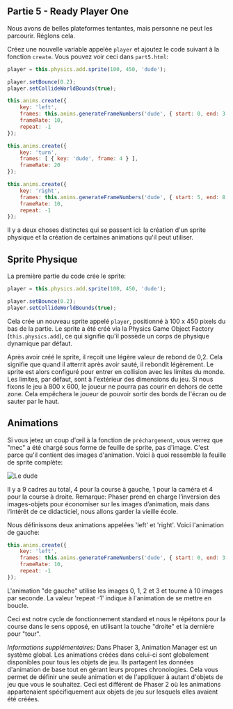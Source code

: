 ## Partie 5 - Ready Player One

Nous avons de belles plateformes tentantes, mais personne ne peut les parcourir. Réglons cela.

Créez une nouvelle variable appelée `player` et ajoutez le code suivant à la fonction `create`. Vous pouvez voir ceci dans `part5.html`:

```JavaScript
player = this.physics.add.sprite(100, 450, 'dude');

player.setBounce(0.2);
player.setCollideWorldBounds(true);

this.anims.create({
    key: 'left',
    frames: this.anims.generateFrameNumbers('dude', { start: 0, end: 3 }),
    frameRate: 10,
    repeat: -1
});

this.anims.create({
    key: 'turn',
    frames: [ { key: 'dude', frame: 4 } ],
    frameRate: 20
});

this.anims.create({
    key: 'right',
    frames: this.anims.generateFrameNumbers('dude', { start: 5, end: 8 }),
    frameRate: 10,
    repeat: -1
});
```

Il y a deux choses distinctes qui se passent ici: la création d'un sprite physique et la création de certaines animations qu'il peut utiliser.

## Sprite Physique

La première partie du code crée le sprite:

```JavaScript
player = this.physics.add.sprite(100, 450, 'dude');

player.setBounce(0.2);
player.setCollideWorldBounds(true);
```

Cela crée un nouveau sprite appelé `player`, positionné à 100 x 450 pixels du bas de la partie. Le sprite a été créé via la Physics Game Object Factory (`this.physics.add`), ce qui signifie qu'il possède un corps de physique dynamique par défaut.

Après avoir créé le sprite, il reçoit une légère valeur de rebond de 0,2. Cela signifie que quand il atterrit après avoir sauté, il rebondit légèrement. Le sprite est alors configuré pour entrer en collision avec les limites du monde. Les limites, par défaut, sont à l'extérieur des dimensions du jeu. Si nous fixons le jeu à 800 x 600, le joueur ne pourra pas courir en dehors de cette zone. Cela empêchera le joueur de pouvoir sortir des bords de l'écran ou de sauter par le haut.

## Animations

Si vous jetez un coup d'œil à la fonction de `préchargement`, vous verrez que "mec" a été chargé sous forme de feuille de sprite, pas d'image. C'est parce qu'il contient des images d'animation. Voici à quoi ressemble la feuille de sprite complète:

![Le dude](../../content/images/dude.png)

Il y a 9 cadres au total, 4 pour la course à gauche, 1 pour la caméra et 4 pour la course à droite. Remarque: Phaser prend en charge l’inversion des images-objets pour économiser sur les images d’animation, mais dans l’intérêt de ce didacticiel, nous allons garder la vieille école.

Nous définissons deux animations appelées 'left' et 'right'. Voici l'animation de gauche:

```JavaScript
this.anims.create({
    key: 'left',
    frames: this.anims.generateFrameNumbers('dude', { start: 0, end: 3 }),
    frameRate: 10,
    repeat: -1
});
```

L'animation "de gauche" utilise les images 0, 1, 2 et 3 et tourne à 10 images par seconde. La valeur 'repeat -1' indique à l'animation de se mettre en boucle.

Ceci est notre cycle de fonctionnement standard et nous le répétons pour la course dans le sens opposé, en utilisant la touche "droite" et la dernière pour "tour".

*Informations supplémentaires:* Dans Phaser 3, Animation Manager est un système global. Les animations créées dans celui-ci sont globalement disponibles pour tous les objets de jeu. Ils partagent les données d'animation de base tout en gérant leurs propres chronologies. Cela vous permet de définir une seule animation et de l'appliquer à autant d'objets de jeu que vous le souhaitez. Ceci est différent de Phaser 2 où les animations appartenaient spécifiquement aux objets de jeu sur lesquels elles avaient été créées.
